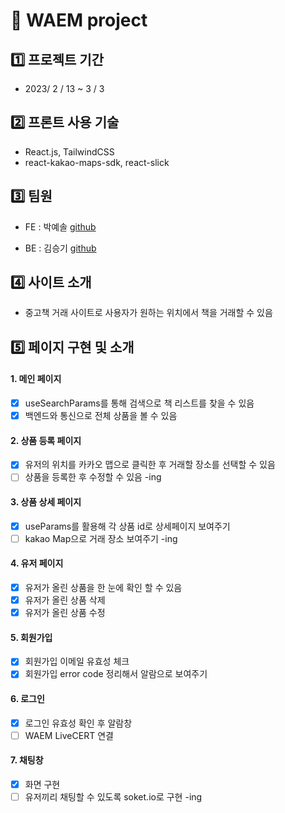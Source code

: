 # 📌 WAEM project

## 1️⃣ 프로젝트 기간

- 2023/ 2 / 13 ~ 3 / 3

## 2️⃣ 프론트 사용 기술

- React.js, TailwindCSS
- react-kakao-maps-sdk, react-slick

## 3️⃣ 팀원

- FE : 박예솔 [github](https://github.com/yessssssssssol/WAEM-intern)

- BE : 김승기 [github](https://github.com/seuungkei/waem-daangn)

## 4️⃣ 사이트 소개

- 중고책 거래 사이트로 사용자가 원하는 위치에서 책을 거래할 수 있음

## 5️⃣ 페이지 구현 및 소개

#### 1. 메인 페이지

- [x] useSearchParams를 통해 검색으로 책 리스트를 찾을 수 있음
- [x] 백엔드와 통신으로 전체 상품을 볼 수 있음

#### 2. 상품 등록 페이지

- [x] 유저의 위치를 카카오 맵으로 클릭한 후 거래할 장소를 선택할 수 있음
- [ ] 상품을 등록한 후 수정할 수 있음 -ing

#### 3. 상품 상세 페이지

- [x] useParams를 활용해 각 상품 id로 상세페이지 보여주기
- [ ] kakao Map으로 거래 장소 보여주기 -ing

#### 4. 유저 페이지

- [x] 유저가 올린 상품을 한 눈에 확인 할 수 있음
- [x] 유저가 올린 상품 삭제
- [x] 유저가 올린 상품 수정

#### 5. 회원가입

- [x] 회원가입 이메일 유효성 체크
- [x] 회원가입 error code 정리해서 알람으로 보여주기

#### 6. 로그인

- [x] 로그인 유효성 확인 후 알람창
- [ ] WAEM LiveCERT 연결

#### 7. 채팅창

- [x] 화면 구현
- [ ] 유저끼리 채팅할 수 있도록 soket.io로 구현 -ing
